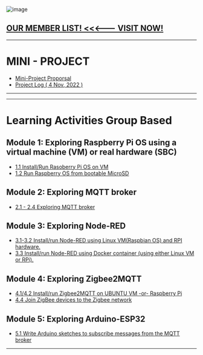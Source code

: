 ![image](https://user-images.githubusercontent.com/109336369/194469948-533a8f06-f5c9-4425-b756-1aab5f199e0d.png)

## [OUR MEMBER LIST!  <<<--- VISIT NOW!](memberPage.md)

* * *

# MINI - PROJECT 

* [Mini-Project Proporsal](/Mini-Project/work_log_1.md)
* [Project Log ( 4 Nov, 2022 )](/Mini-Project/work_log_2.md)

* * *

* * *

# Learning Activities Group Based

## Module 1: Exploring Raspberry Pi OS using a virtual machine (VM) or real hardware (SBC)
* [1.1 Install/Run Rasoberry Pi OS on VM](1-1raspVM.md)
* [1.2 Run Raspberry OS from bootable MicroSD](1-2PiImage.md)

## Module 2: Exploring MQTT broker

* [2.1 - 2.4 Exploring MQTT broker ](2-1Mqtt.md)

## Module 3: Exploring Node-RED
* [3.1-3.2 Install/run Node-RED using Linux VM(Raspbian OS) and RPI hardware.](3-1noderedVM.md)
* [3.3  Install/run Node-RED using Docker container (using either Linux VM or RPi).](3-3noderedDocker.md)

## Module 4: Exploring Zigbee2MQTT
* [4.1/4.2 Install/run Zigbee2MQTT on UBUNTU VM -or- Raspberry Pi](4-1zigbee2mqttonvm.md)
* [4.4 Join ZigBee devices to the Zigbee network ](4-4connectZigbeeDevice.md)

## Module 5: Exploring Arduino-ESP32
* [5.1 Write Arduino sketches to subscribe messages from the MQTT broker](5-1esp32_to_mqttbroker.md)

* * *


